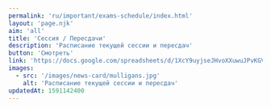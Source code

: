 ```yaml
---
permalink: 'ru/important/exams-schedule/index.html'
layout: 'page.njk'
aim: 'all'
title: 'Сессия / Пересдачи'
description: 'Расписание текущей сессии и пересдач'
button: 'Смотреть'
link: 'https://docs.google.com/spreadsheets/d/1XcY9uyjseJHvoXXuwuJPvKGVDGu0g-bVQkF6Ukr-blw'
images:
  - src: '/images/news-card/mulligans.jpg'
    alt: 'Расписание текущей сессии и пересдач'
updatedAt: 1591142400
---
```

